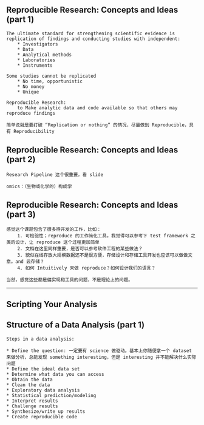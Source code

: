 ## Reproducible Research: Concepts and Ideas (part 1)
	
	The ultimate standard for strengthening scientific evidence is replication of findings and conducting studies with independent: 
		* Investigators
		* Data 
		* Analytical methods 
		* Laboratories 
		* Instruments
	
	Some studies cannot	be replicated	
		* No time, opportunistic
		* No money
		* Unique
		
	Reproducible Research: 
		to Make analytic data and code available so that others may	reproduce findings
	
	简单说就是要打破 “Replication or nothing” 的情况，尽量做到 Reproducible，具有 Reproducibility
	
## Reproducible Research: Concepts and Ideas (part 2)

	Research Pipeline 这个很重要，看 slide
	
	omics：（生物或化学的）构成学
	
## Reproducible Research: Concepts and Ideas (part 3)

	感觉这个课题包含了很多待开发的工作，比如：
		1. 可检验性；reproduce 的工作简化工具。我觉得可以参考下 test framework 之类的设计，让 reproduce 这个过程更加简单
		2. 文档在这里同样重要，是否可以参考软件工程的某些做法？
		3. 貌似在线存放大规模数据还不是很方便，存储设计和存储工具开发也应该可以做做文章。and 云存储？
		4. 如何 Intuitively 来做 reproduce？如何设计我们的语言？
		
	当然，感觉这些都是偏实现和工具的问题，不是理论上的问题。
	
-----
	
## Scripting Your Analysis

	
## Structure of a Data Analysis (part 1)

	Steps in a data analysis:
	
	* Define the question: 一定要有 science 做驱动。基本上你随便拿一个 dataset 来做分析，总能发现 something interesting，但是 interesting 并不能解决什么实际问题
	* Define the ideal data set
	* Determine what data you can access
	* Obtain the data
	* Clean the data
	* Exploratory data analysis
	* Statistical prediction/modeling
	* Interpret results
	* Challenge results
	* Synthesize/write up results
	* Create reproducible code
	
	
	
	
	
	
	
	
	
	
	
	
	
	
	
	
	
	
	
	
	
	
	
	